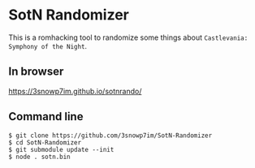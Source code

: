 # SotN Randomizer

This is a romhacking tool to randomize some things about `Castlevania:
Symphony of the Night`.

## In browser

https://3snowp7im.github.io/sotnrando/

## Command line

```shell
$ git clone https://github.com/3snowp7im/SotN-Randomizer
$ cd SotN-Randomizer
$ git submodule update --init
$ node . sotn.bin
```
